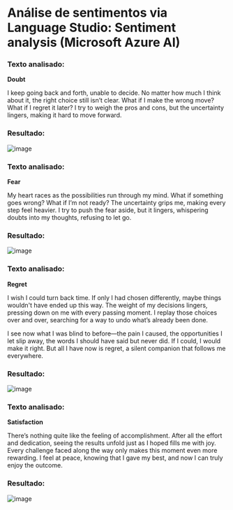 # Análise de sentimentos via Language Studio: Sentiment analysis (Microsoft Azure AI)

### Texto analisado:

**Doubt**

I keep going back and forth, unable to decide. No matter how much I think about it, the right choice still isn’t clear. What if I make the wrong move? What if I regret it later? I try to weigh the pros and cons, but the uncertainty lingers, making it hard to move forward.

### Resultado:
![image](https://github.com/user-attachments/assets/6ab337c1-0531-478b-9d25-00a431b9f53e)

### Texto analisado:

**Fear**

My heart races as the possibilities run through my mind. What if something goes wrong? What if I’m not ready? The uncertainty grips me, making every step feel heavier. I try to push the fear aside, but it lingers, whispering doubts into my thoughts, refusing to let go.

### Resultado:

![image](https://github.com/user-attachments/assets/331c4d69-0703-4674-805e-44875a740d81)

### Texto analisado:

**Regret**  

I wish I could turn back time. If only I had chosen differently, maybe things wouldn't have ended up this way. The weight of my decisions lingers, pressing down on me with every passing moment. I replay those choices over and over, searching for a way to undo what’s already been done.  

I see now what I was blind to before—the pain I caused, the opportunities I let slip away, the words I should have said but never did. If I could, I would make it right. But all I have now is regret, a silent companion that follows me everywhere.

### Resultado:

![image](https://github.com/user-attachments/assets/0ed27f9a-1dce-4747-ac20-091a5cd8fca9)

### Texto analisado:

**Satisfaction**

There’s nothing quite like the feeling of accomplishment. After all the effort and dedication, seeing the results unfold just as I hoped fills me with joy. Every challenge faced along the way only makes this moment even more rewarding. I feel at peace, knowing that I gave my best, and now I can truly enjoy the outcome.

### Resultado:

![image](https://github.com/user-attachments/assets/ebc19443-10d4-43c8-bd1f-42ec56c038fd)
